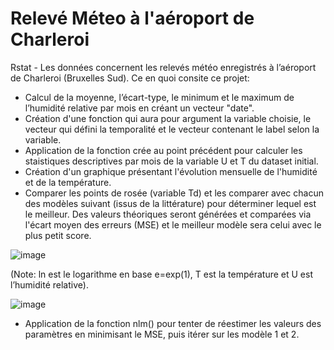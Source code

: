 # Relevé Méteo à l'aéroport de Charleroi
Rstat - Les données concernent les relevés météo enregistrés à l’aéroport de Charleroi (Bruxelles Sud).
Ce en quoi consite ce projet:
- Calcul de la moyenne, l’écart-type, le minimum et le maximum de l’humidité relative par mois en créant un vecteur "date".
- Création d'une fonction qui aura pour argument la variable choisie, le vecteur qui défini la temporalité et le vecteur contenant le label selon la variable.
- Application de la fonction crée au point précédent pour calculer les staistiques descriptives par mois de la variable U et T du dataset initial.
- Création d'un graphique présentant l'évolution mensuelle de l'humidité et de la température. 
- Comparer les points de rosée (variable Td) et les comparer avec chacun des modèles suivant (issus de la littérature) pour déterminer lequel est le meilleur. Des valeurs théoriques seront générées et comparées via l'écart moyen des erreurs (MSE) et le meilleur modèle sera celui avec le plus petit score.

![image](https://user-images.githubusercontent.com/43625844/172031065-6d46df25-d906-4173-8c82-d0e0efd2b070.png)

(Note: ln est le logarithme en base e=exp(1), T est la température et U est l’humidité relative).

![image](https://user-images.githubusercontent.com/43625844/172031080-aed0ed09-f21d-433a-939a-b4cfabb78f98.png)

- Application de la fonction nlm() pour tenter de réestimer les valeurs des paramètres en minimisant le MSE, puis itérer sur les modèle 1 et 2.





  

